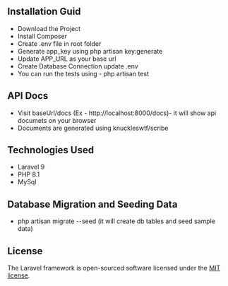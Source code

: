 ## Installation Guid
- Download the Project 
- Install Composer 
- Create .env file in root folder
- Generate app_key using php artisan key:generate
- Update APP_URL as your base url
- Create Database Connection update .env
- You can run the tests using - php artisan test

## API Docs
- Visit baseUrl/docs (Ex - http://localhost:8000/docs)- it will show api documets on your browser
- Documents are generated using knuckleswtf/scribe

## Technologies Used
- Laravel 9
- PHP 8.1
- MySql

## Database Migration and Seeding Data
- php artisan migrate --seed (it will create db tables and seed sample data)

## License
The Laravel framework is open-sourced software licensed under the [MIT license](https://opensource.org/licenses/MIT).
